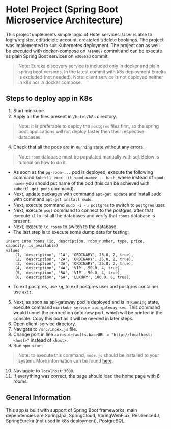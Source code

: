 # Hotel Project (Spring Boot Microservice Architecture)

This project implements simple logic of Hotel services. User is able to login/register, edit/delete account, create/edit/delete bookings. The project was implemented to suit Kubernetes deployment. The project can as well be executed with docker-compose on `7ae4087` commit and can be execute as plain Spring Boot services on `e30e68d` commit.
> Note: Eureka discovery service is included only in docker and plain spring boot versions. In the latest commit with k8s deployment Eureka is excluded (not needed).
> Note: client service is not deployed neither in k8s nor in docker compose.

## Steps to deploy app in K8s

1. Start minikube
2. Apply all the files present in `/hotel/k8s` directory.
> Note: it is preferable to deploy the `postgres` files first, so the spring boot applications will not deploy faster then their respective databases.
4. Check that all the pods are in `Running` state without any errors.
> Note: `room` database must be populated manually with sql. Below is tutorial on how to do it.
  - As soon as the `pg-room-...` pod is deployed, execute the following command `kubectl exec -it <pod-name> -- bash`, where instead of `<pod-name>` you should put name of the pod (this can be achieved with  `kubectl get pods` command).
  -   Next, update packages with command `apt-get update` and install sudo with command `apt-get install sudo`.
  -   Next, execute command `sudo -i -u postgres` to switch to  `postgres` user.
  -   Next, execute `psql` command to connect to the postgres, after that execute `\l` to list all the databases and verify that  `rooms` database is present.
  -   Next, execute `\c rooms` to switch to the database.
  -   The last step is to execute some dump data for testing:
```
insert into rooms (id, description, room_number, type, price, capacity, is_available)
values
    (1, 'description', '1A', 'ORDINARY', 25.0, 2, true),
    (2, 'description', '2A', 'ORDINARY', 25.0, 2, true),
    (3, 'description', '3A', 'ORDINARY', 25.0, 2, true),
    (4, 'description', '4A', 'VIP', 50.0, 4, true),
    (5, 'description', '5A', 'VIP', 50.0, 4, true),
    (6, 'description', '6A', 'LUXURY', 100.0, 6, true);
```
  - To exit postgres, use `\q`, to exit postgres user and postgres container use `exit`.
5. Next, as soon as api-gateway pod is deployed and is in `Running` state, execute command `minikube service api-gateway-svc`. This command would tunnel the connection onto new port, which will be printed in the console. Copy this port as it will be needed in later steps. 
6. Open client-service directory.
7. Navigate to `/src/index.js` file.
8. Change port in line `axios.defaults.baseURL = "http://localhost:<host>"` instead of `<host>`.
9. Run `npm start`.
> Note: to execute this command, `node.js` should be installed to your system. More information can be found [here](https://nodejs.org/en/download).
10. Naviagate to `localhost:3000`.
11. If everything was correct, the page should load the home page with 6 rooms. 

## General Information

This app is built with support of Spring Boot frameworks, main dependencies are SpringJpa, SpringCloud, SpringWebFlux, Resilience4J, SpringEureka (not used in k8s deployment), PostgreSQL.

